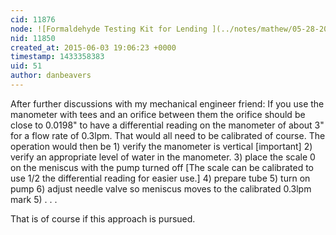 ```yaml
---
cid: 11876
node: ![Formaldehyde Testing Kit for Lending ](../notes/mathew/05-28-2015/formaldehyde-testing-kit-for-lending)
nid: 11850
created_at: 2015-06-03 19:06:23 +0000
timestamp: 1433358383
uid: 51
author: danbeavers
---
```


After further discussions with my mechanical engineer friend:  If you use the manometer with tees and an orifice between them the orifice should be close to 0.0198" to have a differential reading on the manometer of about 3" for a flow rate of 0.3lpm.  That would all need to be calibrated of course.  The operation would then be 1) verify the manometer is vertical [important] 2) verify an appropriate level of water in the manometer. 3) place the scale 0 on the meniscus with the pump turned off [The scale can be calibrated to use 1/2 the differential reading for easier use.] 4) prepare tube 5) turn on pump 6) adjust needle valve so meniscus moves to the calibrated 0.3lpm mark 5) . . .

That is of course if this approach is pursued.